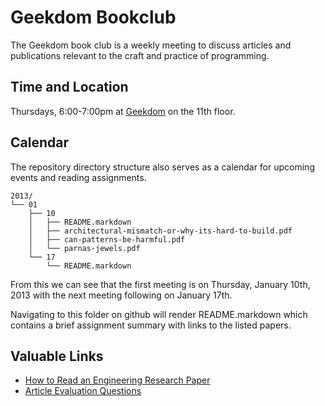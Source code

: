 # Geekdom Bookclub

The Geekdom book club is a weekly meeting to discuss articles and publications relevant to the craft and practice of programming.  

## Time and Location

Thursdays, 6:00-7:00pm at [Geekdom](http://geekdom.com/location/) on the 11th floor. 

## Calendar 

The repository directory structure also serves as a calendar for upcoming events and reading assignments.

    2013/
    └── 01
        ├── 10
        │   ├── README.markdown
        │   ├── architectural-mismatch-or-why-its-hard-to-build.pdf
        │   ├── can-patterns-be-harmful.pdf
        │   └── parnas-jewels.pdf
        └── 17
            └── README.markdown


From this we can see that the first meeting is on Thursday, January 10th, 2013 with the next meeting following on January 17th.  

Navigating to this folder on github will render README.markdown which contains a brief assignment summary with links to the listed papers.  

## Valuable Links

* [How to Read an Engineering Research Paper](http://cseweb.ucsd.edu/~wgg/CSE210/howtoread.html)
* [Article Evaluation Questions](http://cseweb.ucsd.edu/~wgg/CSE210/paperform.pdf)